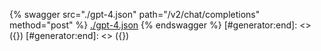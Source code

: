 [#generator:start]: <> ({ "template": "openapi" })
[#generator:start]: <> ({ "template": "openapi" })
{% swagger src="./gpt-4.json" path="/v2/chat/completions" method="post" %}
[./gpt-4.json](./gpt-4.json)
{% endswagger %}
[#generator:end]: <> ({})
[#generator:end]: <> ({})